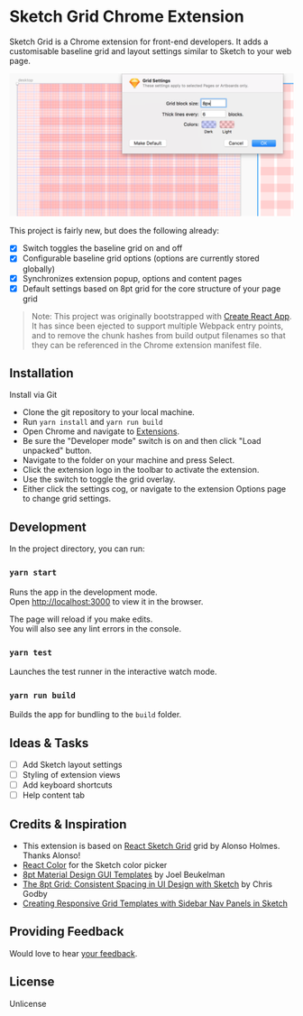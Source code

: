 # Sketch Grid Chrome Extension

Sketch Grid is a Chrome extension for front-end developers. It adds a customisable baseline grid and layout settings similar to Sketch to your web page.

![Sketch Grid and Layout Settings](docs/images/8pt-grid-template_sketch.png 'Sketch Grid Settings')

This project is fairly new, but does the following already:

- [x] Switch toggles the baseline grid on and off
- [x] Configurable baseline grid options (options are currently stored globally)
- [x] Synchronizes extension popup, options and content pages
- [x] Default settings based on 8pt grid for the core structure of your page grid

> Note: This project was originally bootstrapped with [Create React App](https://github.com/facebook/create-react-app). It has since been ejected to support multiple Webpack entry points, and to remove the chunk hashes from build output filenames so that they can be referenced in the Chrome extension manifest file.

## Installation

Install via Git

- Clone the git repository to your local machine.
- Run `yarn install` and `yarn run build`
- Open Chrome and navigate to [Extensions](chrome://extensions/).
- Be sure the "Developer mode" switch is on and then click "Load unpacked" button.
- Navigate to the folder on your machine and press Select.
- Click the extension logo in the toolbar to activate the extension.
- Use the switch to toggle the grid overlay.
- Either click the settings cog, or navigate to the extension Options page to change grid settings.

## Development

In the project directory, you can run:

### `yarn start`

Runs the app in the development mode.<br>
Open [http://localhost:3000](http://localhost:3000) to view it in the browser.

The page will reload if you make edits.<br>
You will also see any lint errors in the console.

### `yarn test`

Launches the test runner in the interactive watch mode.<br>

### `yarn run build`

Builds the app for bundling to the `build` folder.<br>

## Ideas & Tasks

- [ ] Add Sketch layout settings
- [ ] Styling of extension views
- [ ] Add keyboard shortcuts
- [ ] Help content tab

## Credits & Inspiration

- This extension is based on [React Sketch Grid](https://blog.prototypr.io/using-sketchs-grid-in-react-35e67cf7e2d2) grid by Alonso Holmes. Thanks Alonso!
- [React Color](https://casesandberg.github.io/react-color/) for the Sketch color picker
- [8pt Material Design GUI Templates](https://medium.com/@_bklmn/8pt-gui-templates-ed8798badab3) by Joel Beukelman
- [The 8pt Grid: Consistent Spacing in UI Design with Sketch](https://blog.prototypr.io/the-8pt-grid-consistent-spacing-in-ui-design-with-sketch-577e4f0fd520) by Chris Godby
- [Creating Responsive Grid Templates with Sidebar Nav Panels in Sketch](https://medium.com/@touhey/creating-responsive-grid-templates-with-sidebar-nav-panels-in-sketch-31ecb629416c)

## Providing Feedback

Would love to hear [your feedback](https://github.com/mschimk1/sketch-grid-extension/issues).

## License

Unlicense

